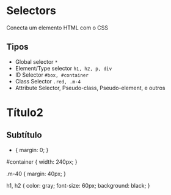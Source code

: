 # Selectors

Conecta um elemento HTML com o CSS

## Tipos

* Global selector `*`
* Element/Type selector `h1, h2, p, div`
* ID Selector `#box, #container`
* Class Selector `.red, .m-4`
* Attribute Selector, Pseudo-class, Pseudo-element, e outros

<!-- CÓDIGO EM HTML -->
<div id="container" class="m-40">
  <h1>Título2</h1>
  <h2>Subtítulo</h2>
</div>

<!-- CÓDIGO EM CSS -->
* {
  margin: 0;
}

#container {
  width: 240px;
}

.m-40 {
  margin: 40px;
}

h1, h2 {
  color: gray;
  font-size: 60px;
  background: black;
}